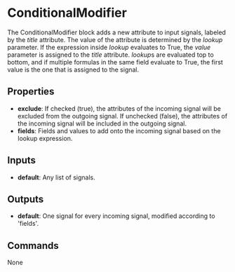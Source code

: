 ConditionalModifier
===================
The ConditionalModifier block adds a new attribute to input signals, labeled by the *title* attribute. The value of the attribute is determined by the *lookup* parameter. If the expression inside *lookup* evaluates to True, the *value* parameter is assigned to the *title* attribute. *lookup*s are evaluated top to bottom, and if multiple formulas in the same field evaluate to True, the first value is the one that is assigned to the signal.

Properties
----------
- **exclude**: If checked (true), the attributes of the incoming signal will be excluded from the outgoing signal. If unchecked (false), the attributes of the incoming signal will be included in the outgoing signal.
- **fields**: Fields and values to add onto the incoming signal based on the lookup expression.

Inputs
------
- **default**: Any list of signals.

Outputs
-------
- **default**: One signal for every incoming signal, modified according to 'fields'.

Commands
--------
None

